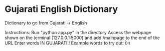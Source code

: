 # Gujarati English Dictionary
Dictionary to go from Gujarati -> English

Instructions:
Run "python app.py" in the directory
Access the webpage shown on the terminal (127.0.0.1:5000) and add /mainpage to the end of the URL
Enter words IN GUJARATI!!
Example words to try out:
દેવ
